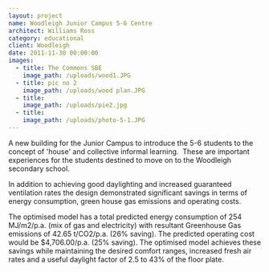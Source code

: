 ```yaml
---
layout: project
name: Woodleigh Junior Campus 5-6 Centre
architect: Williams Ross
category: educational
client: Woodleigh
date: 2011-11-30 00:00:00
images:
  - title: The Commons SBE
    image_path: /uploads/wood1.JPG
  - title: pic no 2
    image_path: /uploads/wood plan.JPG
  - title:
    image_path: /uploads/pie2.jpg
  - title:
    image_path: /uploads/photo-5-1.JPG
---
```



A new building for the Junior Campus to introduce the 5-6 students to the concept of 'house' and collective informal learning.  These are important experiences for the students destined to move on to the Woodleigh secondary school.

In addition to achieving good daylighting and increased guaranteed ventilation rates the design demonstrated significant savings in terms of energy consumption, green house gas emissions and operating costs.

The optimised model has a total predicted energy consumption of 254 MJ/m2/p.a. (mix of gas and electricity) with resultant Greenhouse Gas emissions of 42.65 t/CO2/p.a. (26% saving). The predicted operating cost would be $4,706.00/p.a. (25% saving). The optimised model achieves these savings while maintaining the desired comfort ranges, increased fresh air rates and a useful daylight factor of 2.5 to 43% of the floor plate.